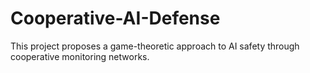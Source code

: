 # Cooperative-AI-Defense
This project proposes a game-theoretic approach to AI safety through cooperative monitoring networks.
